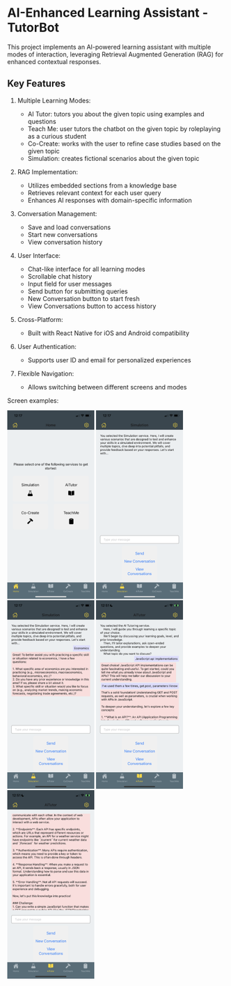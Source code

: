# AI-Enhanced Learning Assistant - TutorBot

This project implements an AI-powered learning assistant with multiple modes of interaction, leveraging Retrieval Augmented Generation (RAG) for enhanced contextual responses.

## Key Features

1. Multiple Learning Modes:
   - AI Tutor: tutors you about the given topic using examples and questions
   - Teach Me: user tutors the chatbot on the given topic by roleplaying as a curious student
   - Co-Create: works with the user to refine case studies based on the given topic 
   - Simulation: creates fictional scenarios about the given topic

2. RAG Implementation:
   - Utilizes embedded sections from a knowledge base
   - Retrieves relevant context for each user query
   - Enhances AI responses with domain-specific information

3. Conversation Management:
   - Save and load conversations
   - Start new conversations
   - View conversation history

4. User Interface:
   - Chat-like interface for all learning modes
   - Scrollable chat history
   - Input field for user messages
   - Send button for submitting queries
   - New Conversation button to start fresh
   - View Conversations button to access history

5. Cross-Platform:
   - Built with React Native for iOS and Android compatibility

6. User Authentication:
    - Supports user ID and email for personalized experiences

7. Flexible Navigation:
    - Allows switching between different screens and modes


Screen examples:

<img src="./images/TitleScreen.png" alt="Title Screen" width="200"/>
<img src="./images/SummaryText.png" alt="Summary Text" width="200"/>
<img src="./images/Response1.png" alt="Action 1" width="200"/>
<img src="./images/Response2.png" alt="Action 2" width="200"/>
<img src="./images/Response3.png" alt="Action 3" width="200"/>
